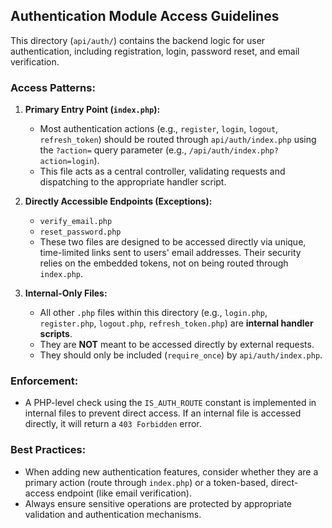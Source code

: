 ## Authentication Module Access Guidelines

This directory (`api/auth/`) contains the backend logic for user authentication, including registration, login, password reset, and email verification.

### Access Patterns:

1.  **Primary Entry Point (`index.php`):**
    *   Most authentication actions (e.g., `register`, `login`, `logout`, `refresh_token`) should be routed through `api/auth/index.php` using the `?action=` query parameter (e.g., `/api/auth/index.php?action=login`).
    *   This file acts as a central controller, validating requests and dispatching to the appropriate handler script.

2.  **Directly Accessible Endpoints (Exceptions):**
    *   `verify_email.php`
    *   `reset_password.php`
    *   These two files are designed to be accessed directly via unique, time-limited links sent to users' email addresses. Their security relies on the embedded tokens, not on being routed through `index.php`.

3.  **Internal-Only Files:**
    *   All other `.php` files within this directory (e.g., `login.php`, `register.php`, `logout.php`, `refresh_token.php`) are **internal handler scripts**.
    *   They are **NOT** meant to be accessed directly by external requests.
    *   They should only be included (`require_once`) by `api/auth/index.php`.

### Enforcement:

*   A PHP-level check using the `IS_AUTH_ROUTE` constant is implemented in internal files to prevent direct access. If an internal file is accessed directly, it will return a `403 Forbidden` error.

### Best Practices:

*   When adding new authentication features, consider whether they are a primary action (route through `index.php`) or a token-based, direct-access endpoint (like email verification).
*   Always ensure sensitive operations are protected by appropriate validation and authentication mechanisms.
